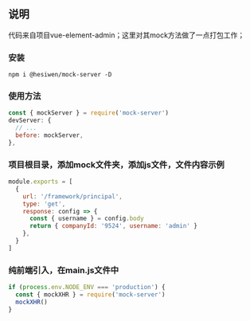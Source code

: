 ## 说明
代码来自项目vue-element-admin；这里对其mock方法做了一点打包工作；

### 安装
```
npm i @hesiwen/mock-server -D
```


### 使用方法
```javascript
const { mockServer } = require('mock-server')
devServer: {
  // ...
  before: mockServer,
},
```

### 项目根目录，添加mock文件夹，添加js文件，文件内容示例
```javascript
module.exports = [
  {
    url: '/framework/principal',
    type: 'get',
    response: config => {
      const { username } = config.body
      return { companyId: '9524', username: 'admin' }
    },
  }
]
```

### 纯前端引入，在main.js文件中
```javascript
if (process.env.NODE_ENV === 'production') {
  const { mockXHR } = require('mock-server')
  mockXHR()
}
```
